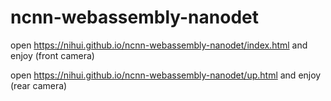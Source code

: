 # ncnn-webassembly-nanodet

open https://nihui.github.io/ncnn-webassembly-nanodet/index.html and enjoy (front camera)

open https://nihui.github.io/ncnn-webassembly-nanodet/up.html and enjoy (rear camera)
